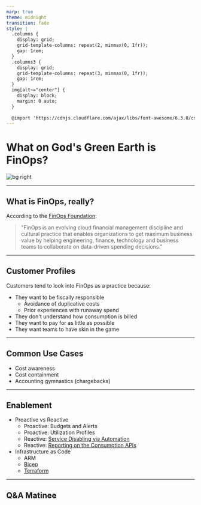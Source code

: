 ```yaml
---
marp: true
theme: midnight
transition: fade
style: |
  .columns {
    display: grid;
    grid-template-columns: repeat(2, minmax(0, 1fr));
    gap: 1rem;
  }
  .columns3 {
    display: grid;
    grid-template-columns: repeat(3, minmax(0, 1fr));
    gap: 1rem;
  } 
  img[alt~="center"] {
    display: block;
    margin: 0 auto;
  }
  
  @import 'https://cdnjs.cloudflare.com/ajax/libs/font-awesome/6.3.0/css/all.min.css'
---
```

<!-- _class: "title-slide" -->
# What on God's Green Earth is FinOps?
![bg right](https://learn.microsoft.com/en-us/azure/cost-management-billing/costs/media/tutorial-acm-create-budgets/cost-analysis.png#lightbox)

---

## What is FinOps, really?

According to the [FinOps Foundation](https://www.finops.org/introduction/what-is-finops/):

>"FinOps is an evolving cloud financial management discipline and cultural practice that enables organizations to get maximum business value by helping engineering, finance, technology and business teams to collaborate on data-driven spending decisions."


---

## Customer Profiles

Customers tend to look into FinOps as a practice because:
- They want to be fiscally responsible
  - Avoidance of duplicative costs
  - Prior experiences with runaway spend
- They don't understand how consumption is billed
- They want to pay for as little as possible
- They want teams to have skin in the game

---

## Common Use Cases

- Cost awareness
- Cost containment
- Accounting gymnastics (chargebacks)

---

## Enablement

- Proactive vs Reactive
  - Proactive: Budgets and Alerts
  - Proactive: Utilization Profiles
  - Reactive: [Service Disabling via Automation](https://samcogan.com/enforce-budgets-with-cost-management-and-logic-apps/)
  - Reactive: [Reporting on the Consumption APIs](https://learn.microsoft.com/en-us/azure/cost-management-billing/costs/analyze-cost-data-azure-cost-management-power-bi-template-app)
- Infrastructure as Code
  - ARM
  - [Bicep](https://learn.microsoft.com/en-us/azure/cost-management-billing/costs/quick-create-budget-bicep?tabs=CLI)
  - [Terraform](https://registry.terraform.io/providers/hashicorp/azurerm/latest/docs/resources/consumption_budget_resource_group)

---

## Q&A Matinee

